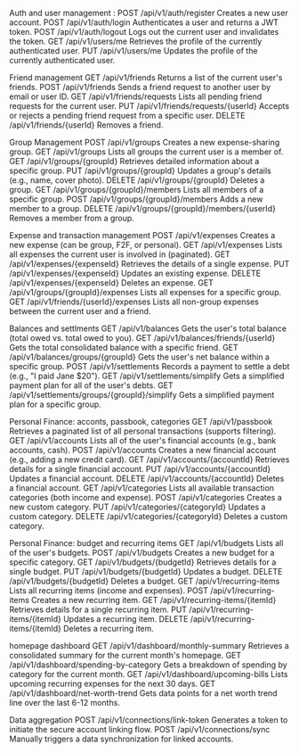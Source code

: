 Auth and user management :
POST /api/v1/auth/register Creates a new user account.
POST /api/v1/auth/login Authenticates a user and returns a JWT token.
POST /api/v1/auth/logout Logs out the current user and invalidates the token.
GET /api/v1/users/me Retrieves the profile of the currently authenticated user.
PUT /api/v1/users/me Updates the profile of the currently authenticated user.

Friend management
GET /api/v1/friends Returns a list of the current user's friends.
POST /api/v1/friends Sends a friend request to another user by email or user ID.
GET /api/v1/friends/requests Lists all pending friend requests for the current user.
PUT /api/v1/friends/requests/{userId} Accepts or rejects a pending friend request from a specific user.
DELETE /api/v1/friends/{userId} Removes a friend.

Group Management
POST /api/v1/groups Creates a new expense-sharing group.
GET /api/v1/groups Lists all groups the current user is a member of.
GET /api/v1/groups/{groupId} Retrieves detailed information about a specific group.
PUT /api/v1/groups/{groupId} Updates a group's details (e.g., name, cover photo).
DELETE /api/v1/groups/{groupId} Deletes a group.
GET /api/v1/groups/{groupId}/members Lists all members of a specific group.
POST /api/v1/groups/{groupId}/members Adds a new member to a group.
DELETE /api/v1/groups/{groupId}/members/{userId} Removes a member from a group.

Expense and transaction management
POST /api/v1/expenses Creates a new expense (can be group, F2F, or personal).
GET /api/v1/expenses Lists all expenses the current user is involved in (paginated).
GET /api/v1/expenses/{expenseId} Retrieves the details of a single expense.
PUT /api/v1/expenses/{expenseId} Updates an existing expense.
DELETE /api/v1/expenses/{expenseId} Deletes an expense.
GET /api/v1/groups/{groupId}/expenses Lists all expenses for a specific group.
GET /api/v1/friends/{userId}/expenses Lists all non-group expenses between the current user and a friend.

Balances and settlments
GET /api/v1/balances Gets the user's total balance (total owed vs. total owed to you).
GET /api/v1/balances/friends/{userId} Gets the total consolidated balance with a specific friend.
GET /api/v1/balances/groups/{groupId} Gets the user's net balance within a specific group.
POST /api/v1/settlements Records a payment to settle a debt (e.g., "I paid Jane $20").
GET /api/v1/settlements/simplify Gets a simplified payment plan for all of the user's debts.
GET /api/v1/settlements/groups/{groupId}/simplify Gets a simplified payment plan for a specific group.

Personal Finance: acconts, passbook, categories
GET /api/v1/passbook Retrieves a paginated list of all personal transactions (supports filtering).
GET /api/v1/accounts Lists all of the user's financial accounts (e.g., bank accounts, cash).
POST /api/v1/accounts Creates a new financial account (e.g., adding a new credit card).
GET /api/v1/accounts/{accountId} Retrieves details for a single financial account.
PUT /api/v1/accounts/{accountId} Updates a financial account.
DELETE /api/v1/accounts/{accountId} Deletes a financial account.
GET /api/v1/categories Lists all available transaction categories (both income and expense).
POST /api/v1/categories Creates a new custom category.
PUT /api/v1/categories/{categoryId} Updates a custom category.
DELETE /api/v1/categories/{categoryId} Deletes a custom category.

Personal Finance: budget and recurring items
GET /api/v1/budgets Lists all of the user's budgets.
POST /api/v1/budgets Creates a new budget for a specific category.
GET /api/v1/budgets/{budgetId} Retrieves details for a single budget.
PUT /api/v1/budgets/{budgetId} Updates a budget.
DELETE /api/v1/budgets/{budgetId} Deletes a budget.
GET /api/v1/recurring-items Lists all recurring items (income and expenses).
POST /api/v1/recurring-items Creates a new recurring item.
GET /api/v1/recurring-items/{itemId} Retrieves details for a single recurring item.
PUT /api/v1/recurring-items/{itemId} Updates a recurring item.
DELETE /api/v1/recurring-items/{itemId} Deletes a recurring item.

homepage dashboard
GET /api/v1/dashboard/monthly-summary Retrieves a consolidated summary for the current month's homepage.
GET /api/v1/dashboard/spending-by-category Gets a breakdown of spending by category for the current month.
GET /api/v1/dashboard/upcoming-bills Lists upcoming recurring expenses for the next 30 days.
GET /api/v1/dashboard/net-worth-trend Gets data points for a net worth trend line over the last 6-12 months.

Data aggregation
POST /api/v1/connections/link-token Generates a token to initiate the secure account linking flow.
POST /api/v1/connections/sync Manually triggers a data synchronization for linked accounts.
